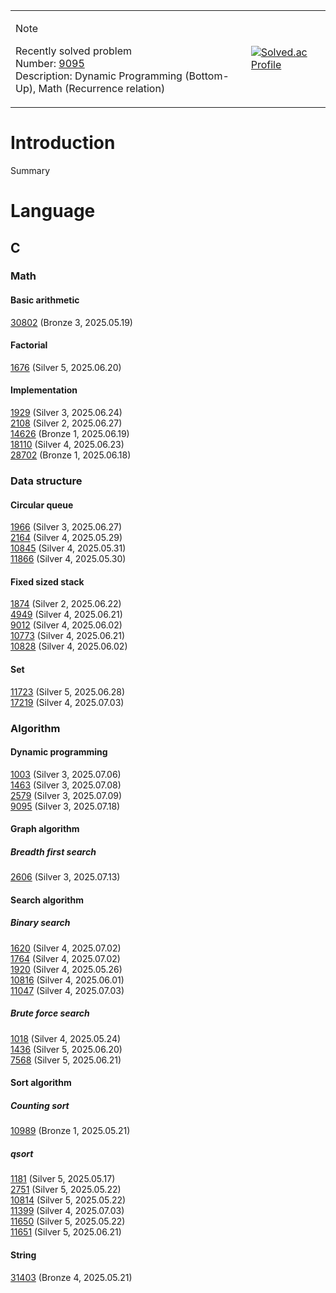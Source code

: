 <table>
<tr>
  <td>
    
  > [!NOTE]  
  > Recently solved problem  
  > Number: [9095](./CLASS/CLASS3/9095/main.c)  
  > Description: Dynamic Programming (Bottom-Up), Math (Recurrence relation)
  
  </td>
  <td>
  
  [![Solved.ac Profile](http://mazassumnida.wtf/api/generate_badge?boj=j30n9hn)](https://solved.ac/j30n9hn)
  
  </td>
</tr>
</table>

# Introduction
Summary

# Language
## C
### Math
#### Basic arithmetic
[30802](./CLASS/CLASS2/30802/main.c) (Bronze 3, 2025.05.19)<br>
#### Factorial
[1676](./CLASS/CLASS2/1676/main.c) (Silver 5, 2025.06.20)<br>
#### Implementation
[1929](./CLASS/CLASS2/1929/main.c) (Silver 3, 2025.06.24)<br>
[2108](./CLASS/CLASS2/2108/main.c) (Silver 2, 2025.06.27)<br>
[14626](./CLASS/CLASS2/14626/main.c) (Bronze 1, 2025.06.19)<br>
[18110](./CLASS/CLASS2/18110/main.c) (Silver 4, 2025.06.23)<br>
[28702](./CLASS/CLASS2/28702/main.c) (Bronze 1, 2025.06.18)<br>
### Data structure
#### Circular queue
[1966](./CLASS/CLASS2/1966/main.c) (Silver 3, 2025.06.27)<br>
[2164](./CLASS/CLASS2/2164/main.c) (Silver 4, 2025.05.29)<br>
[10845](./CLASS/CLASS2/10845/main.c) (Silver 4, 2025.05.31)<br>
[11866](./CLASS/CLASS2/11866/main.c) (Silver 4, 2025.05.30)<br>
#### Fixed sized stack
[1874](./CLASS/CLASS2/1874/main.c) (Silver 2, 2025.06.22)<br>
[4949](./CLASS/CLASS2/4949/main.c) (Silver 4, 2025.06.21)<br>
[9012](./CLASS/CLASS2/9012/main.c) (Silver 4, 2025.06.02)<br>
[10773](./CLASS/CLASS2/10773/main.c) (Silver 4, 2025.06.21)<br>
[10828](./CLASS/CLASS2/10828/main.c) (Silver 4, 2025.06.02)<br>
#### Set
[11723](./CLASS/CLASS3/11723/main.c) (Silver 5, 2025.06.28)<br>
[17219](./CLASS/CLASS3/17219/main.c) (Silver 4, 2025.07.03)<br>
### Algorithm
#### Dynamic programming
[1003](./CLASS/CLASS3/1003/main.c) (Silver 3, 2025.07.06)<br>
[1463](./CLASS/CLASS3/1463/main.c) (Silver 3, 2025.07.08)<br>
[2579](./CLASS/CLASS3/2579/main.c) (Silver 3, 2025.07.09)<br>
[9095](./CLASS/CLASS3/9095/main.c) (Silver 3, 2025.07.18)<br>
#### Graph algorithm
##### Breadth first search
[2606](./CLASS/CLASS3/2606/main.c) (Silver 3, 2025.07.13)<br>
#### Search algorithm
##### Binary search
[1620](./CLASS/CLASS3/1620/main.c) (Silver 4, 2025.07.02)<br>
[1764](./CLASS/CLASS3/1764/main.c) (Silver 4, 2025.07.02)<br>
[1920](./CLASS/CLASS2/1920/main.c) (Silver 4, 2025.05.26)<br>
[10816](./CLASS/CLASS2/10816/main.c) (Silver 4, 2025.06.01)<br>
[11047](./CLASS/CLASS3/11047/main.c) (Silver 4, 2025.07.03)<br>
##### Brute force search
[1018](./CLASS/CLASS2/1018/main.c) (Silver 4, 2025.05.24)<br>
[1436](./CLASS/CLASS2/1436/main.c) (Silver 5, 2025.06.20)<br>
[7568](./CLASS/CLASS2/7568/main.c) (Silver 5, 2025.06.21)<br>
#### Sort algorithm
##### Counting sort
[10989](./CLASS/CLASS2/10989/main.c) (Bronze 1, 2025.05.21)
##### qsort
[1181](./CLASS/CLASS2/1181/main.c) (Silver 5, 2025.05.17)<br>
[2751](./CLASS/CLASS2/2751/main.c) (Silver 5, 2025.05.22)<br>
[10814](./CLASS/CLASS2/10814/main.c) (Silver 5, 2025.05.22)<br>
[11399](./CLASS/CLASS3/11399/main.c) (Silver 4, 2025.07.03)<br>
[11650](./CLASS/CLASS2/11650/main.c) (Silver 5, 2025.05.22)<br>
[11651](./CLASS/CLASS2/11651/main.c) (Silver 5, 2025.06.21)<br>
#### String
[31403](./CLASS/CLASS1/31403/main.c) (Bronze 4, 2025.05.21)
